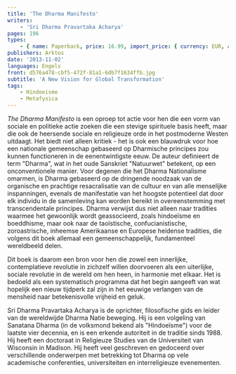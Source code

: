 ```yaml
---
title: 'The Dharma Manifesto'
writers:
    - 'Sri Dharma Pravartaka Acharya'
pages: 196
types:
    - { name: Paperback, price: 16.99, import_price: { currency: EUR, amount: 13.44 }, isbn: 978-1-907166-32-7 }
publishers: Arktos
date: '2013-11-02'
languages: Engels
front: d576a478-cbf5-472f-81a1-6db7f1634ffb.jpg
subtitle: 'A New Vision for Global Transformation'
tags:
    - Hindoeisme
    - Metafysica
---
```


*The Dharma Manifesto* is een oproep tot actie voor hen die een vorm van sociale en politieke actie zoeken die een stevige spirituele basis heeft, maar die ook de heersende sociale en religieuze orde in het postmoderne Westen uitdaagt. Het biedt niet alleen kritiek - het is ook een blauwdruk voor hoe een nationale gemeenschap gebaseerd op Dharmische principes zou kunnen functioneren in de eenentwintigste eeuw. De auteur definieert de term "Dharma", wat in het oude Sanskriet "Natuurwet" betekent, op een onconventionele manier. Voor degenen die het Dharma Nationalisme omarmen, is Dharma gebaseerd op de dringende noodzaak van de organische en prachtige resacralisatie van de cultuur en van alle menselijke inspanningen, evenals de manifestatie van het hoogste potentieel dat door elk individu in de samenleving kan worden bereikt in overeenstemming met transcendentale principes. Dharma verwijst dus niet alleen naar tradities waarmee het gewoonlijk wordt geassocieerd, zoals hindoeïsme en boeddhisme, maar ook naar de taoïstische, confucianistische, zoroastrische, inheemse Amerikaanse en Europese heidense tradities, die volgens dit boek allemaal een gemeenschappelijk, fundamenteel wereldbeeld delen.

Dit boek is daarom een bron voor hen die zowel een innerlijke, contemplatieve revolutie in zichzelf willen doorvoeren als een uiterlijke, sociale revolutie in de wereld om hen heen, in harmonie met elkaar. Het is bedoeld als een systematisch programma dat het begin aangeeft van wat hopelijk een nieuw tijdperk zal zijn in het eeuwige verlangen van de mensheid naar betekenisvolle vrijheid en geluk.

Sri Dharma Pravartaka Acharya is de oprichter, filosofische gids en leider van de wereldwijde Dharma Natie beweging. Hij is een volgeling van Sanatana Dharma (in de volksmond bekend als "Hindoeïsme") voor de laatste vier decennia, en is een erkende autoriteit in de traditie sinds 1988. Hij heeft een doctoraat in Religieuze Studies van de Universiteit van Wisconsin in Madison. Hij heeft veel geschreven en gedoceerd over verschillende onderwerpen met betrekking tot Dharma op vele academische conferenties, universiteiten en interreligieuze evenementen.
